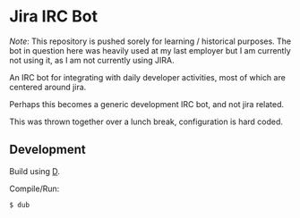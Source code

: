 Jira IRC Bot
============

*Note*: This repository is pushed sorely for learning / historical
purposes. The bot in question here was heavily used at my last employer
but I am currently not using it, as I am not currently using JIRA.

An IRC bot for integrating with daily developer activities, most
of which are centered around jira.

Perhaps this becomes a generic development IRC bot, and not jira related.

This was thrown together over a lunch break, configuration is hard coded.

Development
-----------

Build using [D](http://dlang.org).

Compile/Run:

    $ dub


